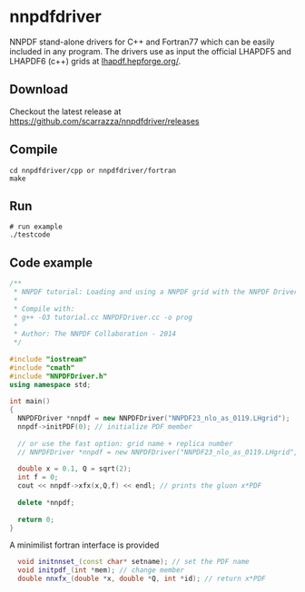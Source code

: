 # nnpdfdriver 
NNPDF stand-alone drivers for C++ and Fortran77 which
can be easily included in any program. The drivers use as input the
official LHAPDF5 and LHAPDF6 (c++) grids at [lhapdf.hepforge.org/](lhapdf.hepforge.org/).

## Download

Checkout the latest release at https://github.com/scarrazza/nnpdfdriver/releases

## Compile

```Shell
cd nnpdfdriver/cpp or nnpdfdriver/fortran
make
```

## Run

```Shell
# run example
./testcode
```

## Code example

```C++
/**
 * NNPDF tutorial: Loading and using a NNPDF grid with the NNPDF Driver.
 *
 * Compile with:
 * g++ -O3 tutorial.cc NNPDFDriver.cc -o prog
 *
 * Author: The NNPDF Collaboration - 2014
 */
 
#include "iostream"
#include "cmath"
#include "NNPDFDriver.h"
using namespace std;
 
int main()
{
  NNPDFDriver *nnpdf = new NNPDFDriver("NNPDF23_nlo_as_0119.LHgrid");
  nnpdf->initPDF(0); // initialize PDF member
 
  // or use the fast option: grid name + replica number
  // NNPDFDriver *nnpdf = new NNPDFDriver("NNPDF23_nlo_as_0119.LHgrid", 0);
 
  double x = 0.1, Q = sqrt(2);
  int f = 0;
  cout << nnpdf->xfx(x,Q,f) << endl; // prints the gluon x*PDF
 
  delete *nnpdf;                 
   
  return 0;
}
```

A minimilist fortran interface is provided
```C++
  void initnnset_(const char* setname); // set the PDF name
  void initpdf_(int *mem); // change member
  double nnxfx_(double *x, double *Q, int *id); // return x*PDF
```